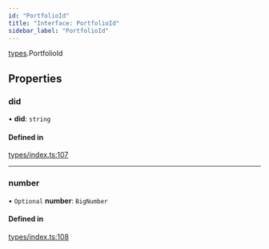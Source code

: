 ```yaml
---
id: "PortfolioId"
title: "Interface: PortfolioId"
sidebar_label: "PortfolioId"
---
```


[types](../../../modules/Types/Types.md).PortfolioId

## Properties

### did

• **did**: `string`

#### Defined in

[types/index.ts:107](https://github.com/PolymeshAssociation/polymesh-sdk/blob/2d3ac2aea/src/types/index.ts#L107)

___

### number

• `Optional` **number**: `BigNumber`

#### Defined in

[types/index.ts:108](https://github.com/PolymeshAssociation/polymesh-sdk/blob/2d3ac2aea/src/types/index.ts#L108)
